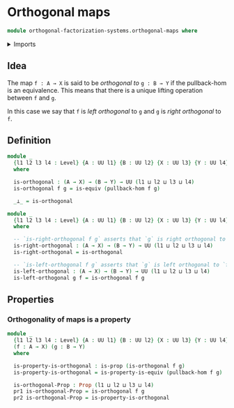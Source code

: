 # Orthogonal maps

```agda
module orthogonal-factorization-systems.orthogonal-maps where
```

<details><summary>Imports</summary>
```agda
open import orthogonal-factorization-systems.lifting-operations
open import orthogonal-factorization-systems.pullback-hom
open import foundation.dependent-pair-types
open import foundation.equivalences
open import foundation.functions
open import foundation.homotopies
open import foundation.propositions
open import foundation.universe-levels
```
</details>

## Idea

The map `f : A → X` is said to be _orthogonal to_ `g : B → Y` if the
pullback-hom is an equivalence. This means that there is a unique lifting operation between `f` and `g`.

In this case we say that `f` is _left orthogonal_ to `g` and `g` is _right orthogonal_ to `f`.

## Definition

```agda
module _
  {l1 l2 l3 l4 : Level} {A : UU l1} {B : UU l2} {X : UU l3} {Y : UU l4}
  where

  is-orthogonal : (A → X) → (B → Y) → UU (l1 ⊔ l2 ⊔ l3 ⊔ l4)
  is-orthogonal f g = is-equiv (pullback-hom f g)

  _⊥_ = is-orthogonal

module _
  {l1 l2 l3 l4 : Level} {A : UU l1} {B : UU l2} {X : UU l3} {Y : UU l4}
  where

  -- `is-right-orthogonal f g` asserts that `g` is right orthogonal to `f`
  is-right-orthogonal : (A → X) → (B → Y) → UU (l1 ⊔ l2 ⊔ l3 ⊔ l4)
  is-right-orthogonal = is-orthogonal

  -- `is-left-orthogonal f g` asserts that `g` is left orthogonal to `f`
  is-left-orthogonal : (A → X) → (B → Y) → UU (l1 ⊔ l2 ⊔ l3 ⊔ l4)
  is-left-orthogonal g f = is-orthogonal f g
```

## Properties

### Orthogonality of maps is a property

```agda
module _
  {l1 l2 l3 l4 : Level} {A : UU l1} {B : UU l2} {X : UU l3} {Y : UU l4}
  (f : A → X) (g : B → Y)
  where

  is-property-is-orthogonal : is-prop (is-orthogonal f g)
  is-property-is-orthogonal = is-property-is-equiv (pullback-hom f g)

  is-orthogonal-Prop : Prop (l1 ⊔ l2 ⊔ l3 ⊔ l4)
  pr1 is-orthogonal-Prop = is-orthogonal f g
  pr2 is-orthogonal-Prop = is-property-is-orthogonal
```
